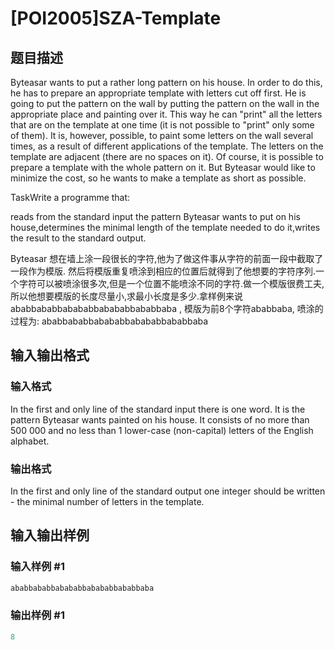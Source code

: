 # [POI2005]SZA-Template

## 题目描述

Byteasar wants to put a rather long pattern on his house. In order to do this, he has to prepare an appropriate template with letters cut off first. He is going to put the pattern on the wall by putting the pattern on the wall in the appropriate place and painting over it. This way he can "print" all the letters that are on the template at one time (it is not possible to "print" only some of them). It is, however, possible, to paint some letters on the wall several times, as a result of different applications of the template. The letters on the template are adjacent (there are no spaces on it). Of course, it is possible to prepare a template with the whole pattern on it. But Byteasar would like to minimize the cost, so he wants to make a template as short as possible.

TaskWrite a programme that:

reads from the standard input the pattern Byteasar wants to put on his house,determines the minimal length of the template needed to do it,writes the result to the standard output.

Byteasar 想在墙上涂一段很长的字符,他为了做这件事从字符的前面一段中截取了一段作为模版. 然后将模版重复喷涂到相应的位置后就得到了他想要的字符序列.一个字符可以被喷涂很多次,但是一个位置不能喷涂不同的字符.做一个模版很费工夫,所以他想要模版的长度尽量小,求最小长度是多少.拿样例来说 ababbababbabababbabababbababbaba , 模版为前8个字符ababbaba, 喷涂的过程为: ababbababbabababbabababbababbaba

## 输入输出格式

### 输入格式

In the first and only line of the standard input there is one word. It is the pattern Byteasar wants painted on his house. It consists of no more than $500\ 000$ and no less than $1$ lower-case (non-capital) letters of the English alphabet.

### 输出格式

In the first and only line of the standard output one integer should be written - the minimal number of letters in the template.

## 输入输出样例

### 输入样例 #1

```cpp
ababbababbabababbabababbababbaba
```


### 输出样例 #1

```cpp
8
```


